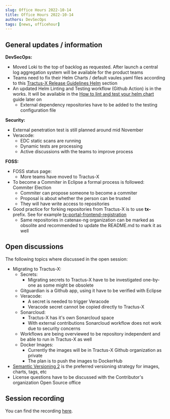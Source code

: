 ```yaml
---
slug: Office Hours 2022-10-14
title: Office Hours 2022-10-14
authors: DevSecOps
tags: [news, officehour]
---
```



## General updates / information

__DevSecOps:__

- Moved Loki to the top of backlog as requested. After launch a central log aggregation system will be available for the product teams
- Teams need to fix their Helm Charts / default vaules.yaml files according to this [Tractus-X Release Guidelines Helm](https://catenax-ng.github.io/docs/trg/trg-5/trg-5-1) section
- An updated Helm Linting and Testing workflow (Github Action) is in the works. It will be available in the [How to lint and test your helm chart](https://catenax-ng.github.io/docs/guides/how-to-lint-and-test-your-helm-chart#github-workflow) guide later on
  - External dependency repositories have to be added to the testing configuration file

__Security:__

- External penetration test is still planned around mid November
- Veracode:
  - EDC static scans are running
  - Dynamic tests are processing
  - Active discussions with the teams to improve process

__FOSS:__

- FOSS status page:
  - More teams have moved to Tractus-X
- To become a Commiter in Eclipse a formal process is followed: Commiter Election
  - Commiter can propose someone to become a commiter
  - Proposal is about whether the person can be trusted
  - They will have write access to repositories
- Good practice for forking repositories from Tractus-X is to use __tx-__ prefix. See for example [tx-portal-frontend-registration](https://github.com/catenax-ng/tx-portal-frontend-registration)
  - Same repositories in catenax-ng organization can be marked as obsolite and recommended to update the README.md to mark it as well

## Open discussions

The following topics where discussed in the open session:

- Migrating to Tractus-X:
  - Secrets:
    - Migrating secrets to Tractus-X have to be investigated one-by-one as some might be obsolete
  - Gitguardian is a Github app, using it have to be verified with Eclipse
  - Veracode:
    - A secret is needed to trigger Veracode
    - Veracode secret cannot be copied directly to Tractus-X
  - Sonarcloud:
    - Tractus-X has it's own Sonarcloud space
    - With external contributions Sonarcloud workflow does not work due to security concerns
  - Workflows are being overviewed to be repository independent and be able to run in Tractus-X as well
  - Docker Images:
    - Currently the images will be in Tractus-X Github organization as private
    - The plan is to push the images to DockerHub
- [Semantic Versioning 2](https://semver.org/#semantic-versioning-specification-semver) is the preferred versioning strategy for images, charts, tags, etc
- License questions have to be discussed with the Contributor's organization Open Source office

## Session recording

You can find the recording [here](https://bcgcatenax.sharepoint.com/sites/CommunitiesofPractises/_layouts/15/stream.aspx?id=%2Fsites%2FCommunitiesofPractises%2FShared%20Documents%2FCX-CoP%20DevSecOps%2FOffice_Hours_Regular_Recordings%2F%5BCX%5DDevSecOps%20Office%20Hours-20221014_120354-Meeting%20Recording.mp4&referrer=Teams.TEAMS-ELECTRON&referrerScenario=teamsSdk-openFilePreview).

